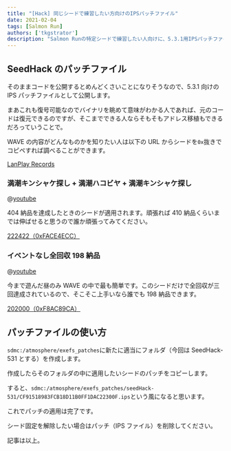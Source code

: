 ```yaml
---
title: "[Hack] 同じシードで練習したい方向けのIPSパッチファイル"
date: 2021-02-04
tags: [Salmon Run]
authors: ['tkgstrator']
description: "Salmon Runの特定シードで練習したい人向けに、5.3.1用IPSパッチファイルの使い方やダウンロード方法を解説。実際のシード例や動画リンクも掲載。パッチの適用・解除方法も説明しています。"
---
```


## SeedHack のパッチファイル

そのままコードを公開するとめんどくさいことになりそうなので、5.3.1 向けの IPS パッチファイルとして公開します。

まあこれも復号可能なのでバイナリを眺めて意味がわかる人であれば、元のコードは復元できるのですが、そこまでできる人ならそもそもアドレス移植もできるだろっていうことで。

WAVE の内容がどんなものかを知りたい人は以下の URL からシードを`0x`抜きでコピペすれば調べることができます。

[LanPlay Records](https://salmonrun-records.netlify.app/ocean/?seed=0xFACE4ECC)

### 満潮キンシャケ探し + 満潮ハコビヤ + 満潮キンシャケ探し

@[youtube](https://www.youtube.com/watch?v=0P9IlQ-9ciM)

404 納品を達成したときのシードが適用されます。頑張れば 410 納品くらいまでは伸ばせると思うので誰か頑張ってみてください。

[222422（0xFACE4ECC）](https://cdn.discordapp.com/attachments/806624731741814866/806625784185880576/CF91518983FCB18D11B0FF1DAC22300F.ips)

### イベントなし全回収 198 納品

@[youtube](https://www.youtube.com/watch?v=4L1HLOGhqRs)

今まで遊んだ昼のみ WAVE の中で最も簡単です。このシードだけで全回収が三回達成されているので、そこそこ上手いなら誰でも 198 納品できます。

[202000（0xF8AC89CA）](https://cdn.discordapp.com/attachments/806624731741814866/806624787169804288/CF91518983FCB18D11B0FF1DAC22300F.ips)

## パッチファイルの使い方

`sdmc:/atmosphere/exefs_patches`に新たに適当にフォルダ（今回は SeedHack-531 とする）を作成します。

作成したらそのフォルダの中に適用したいシードのパッチをコピーします。

すると、`sdmc:/atmosphere/exefs_patches/seedHack-531/CF91518983FCB18D11B0FF1DAC22300F.ips`という風になると思います。

これでパッチの適用は完了です。

シード固定を解除したい場合はパッチ（IPS ファイル）を削除してください。

記事は以上。
